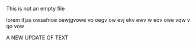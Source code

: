 This is not an empty file

lorem ifjas owsafnoe oewjgvowe vo oegv ow evj ekv ewv w eov owe vqw v qo vow 

A NEW UPDATE OF TEXT
